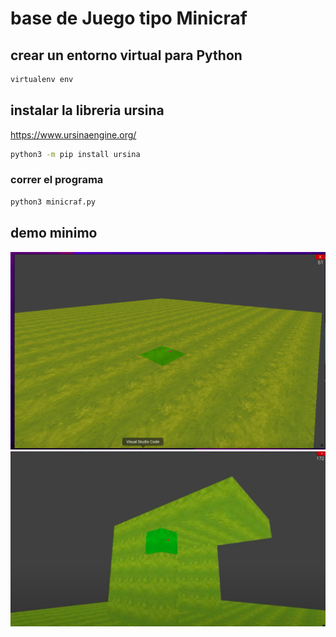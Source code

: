 # base de Juego tipo Minicraf

## crear un entorno virtual para Python
```bash 
virtualenv env 
```
## instalar la libreria ursina 
https://www.ursinaengine.org/ 
```bash
python3 -m pip install ursina
```
### correr el programa
```bash
python3 minicraf.py
```
## demo minimo
<img src="./minicraf.png">
<img src="./minicraf2.png">

